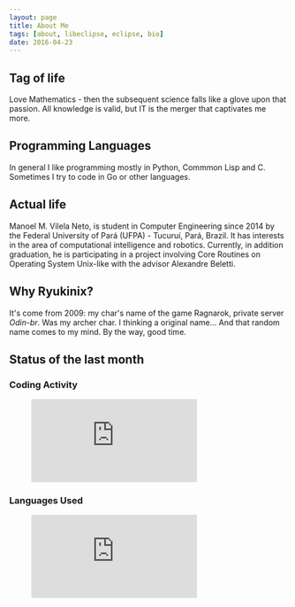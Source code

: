 ```yaml
---
layout: page
title: About Me
tags: [about, libeclipse, eclipse, bio]
date: 2016-04-23
---
```


## Tag of life
Love Mathematics - then the subsequent science falls like a glove upon that passion. All knowledge is valid, but IT is the merger that captivates me more. 

## Programming Languages

In general I like programming mostly in Python, Commmon Lisp and C. Sometimes I try to code in Go or other languages.

## Actual life

Manoel M. Vilela Neto, is student in Computer Engineering since 2014 by the Federal University of Pará (UFPA) - Tucuruí, Pará, Brazil. It has interests in the area of computational intelligence and robotics. Currently, in addition graduation, he is participating in a project involving Core Routines on Operating System Unix-like with the advisor Alexandre Beletti.

## Why Ryukinix?

It's come from 2009: my char's name of the game Ragnarok, private server *Odin-br*. Was my archer char. I thinking a original name... And that random name comes to my mind. By the way, good time.


## Status of the last month

### Coding Activity

<figure><embed src="https://wakatime.com/@ryukinix/a07183b2-d287-4ae8-86da-51d8d6a83d53.svg"></embed></figure>

### Languages Used

<figure><embed src="https://wakatime.com/@ryukinix/4c77736c-8200-4cf3-aeb2-f3367eca7497.svg"></embed></figure>